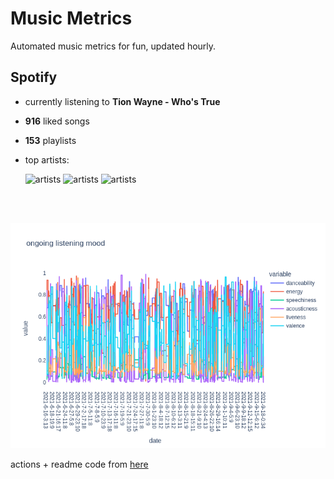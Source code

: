 # Music Metrics

Automated music metrics for fun, updated hourly.

## Spotify

- currently listening to **Tion Wayne - Who's True**

- **916** liked songs
- **153** playlists

- top artists: 

    ![artists](https://i.scdn.co/image/ab6761610000f178f9b1521167f731d99bd51a07) ![artists](https://i.scdn.co/image/ab6761610000f178448a66ae87765bdf2ef799a3) ![artists](https://i.scdn.co/image/ab6761610000f178523f7cb5dfaeea7c4f7ef001)

<br></br>

<!-- ## Audio features for currently playing

![feature spread](figures/auto.png) -->

![ongoing features](figures/timeseries.png)

actions + readme code from [here](https://github.com/gargakshit/gargakshit)
